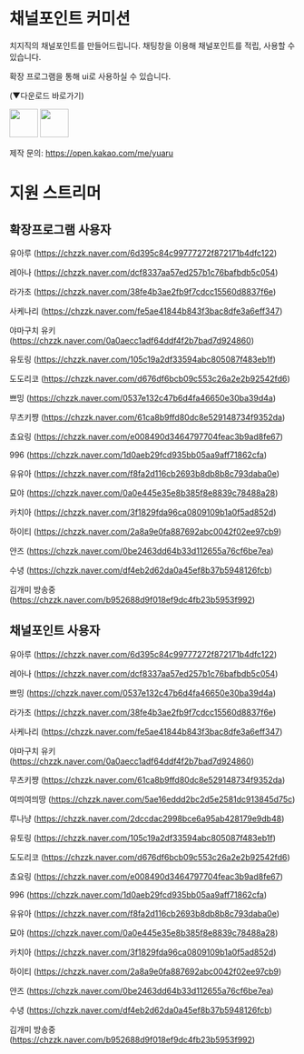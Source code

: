 # 채널포인트 커미션
치지직의 채널포인트를 만들어드립니다. 
채팅창을 이용해 채널포인트를 적립, 사용할 수 있습니다. 

확장 프로그램을 통해 ui로 사용하실 수 있습니다. 

(▼다운로드 바로가기)

[<img src="https://github.com/user-attachments/assets/c3a90776-a208-46a3-b67f-866a5996d785" height="50"/>](https://chromewebstore.google.com/detail/유아루-채널포인트-확장/dmgdnjojiaiccccioggkgkkpnoahbiag)
[<img src="https://github.com/user-attachments/assets/d12acf9d-c07f-4dfe-96c9-687f32d40a90" height="50"/>](https://addons.mozilla.org/ko/firefox/addon/%EC%9C%A0%EC%95%84%EB%A3%A8-%EC%B1%84%EB%84%90%ED%8F%AC%EC%9D%B8%ED%8A%B8-%ED%99%95%EC%9E%A5/)



제작 문의: https://open.kakao.com/me/yuaru


# 지원 스트리머
## 확장프로그램 사용자
유아루 (https://chzzk.naver.com/6d395c84c99777272f872171b4dfc122)

레아나 (https://chzzk.naver.com/dcf8337aa57ed257b1c76bafbdb5c054)

라가초 (https://chzzk.naver.com/38fe4b3ae2fb9f7cdcc15560d8837f6e)

사케나리 (https://chzzk.naver.com/fe5ae41844b843f3bac8dfe3a6eff347)

야마구치 유키 (https://chzzk.naver.com/0a0aecc1adf64ddf4f2b7bad7d924860)

유토링 (https://chzzk.naver.com/105c19a2df33594abc805087f483eb1f)

도도리코 (https://chzzk.naver.com/d676df6bcb09c553c26a2e2b92542fd6)

쁘밍 (https://chzzk.naver.com/0537e132c47b6d4fa46650e30ba39d4a)

무츠키쨩 (https://chzzk.naver.com/61ca8b9ffd80dc8e529148734f9352da)

쵸요링 (https://chzzk.naver.com/e008490d3464797704feac3b9ad8fe67)

996 (https://chzzk.naver.com/1d0aeb29fcd935bb05aa9aff71862cfa)

유유아 (https://chzzk.naver.com/f8fa2d116cb2693b8db8b8c793daba0e)

묘야 (https://chzzk.naver.com/0a0e445e35e8b385f8e8839c78488a28)

카치아 (https://chzzk.naver.com/3f1829fda96ca0809109b1a0f5ad852d)

하이티 (https://chzzk.naver.com/2a8a9e0fa887692abc0042f02ee97cb9)

얀즈 (https://chzzk.naver.com/0be2463dd64b33d112655a76cf6be7ea)

수녕 (https://chzzk.naver.com/df4eb2d62da0a45ef8b37b5948126fcb)

김개미 방송중 (https://chzzk.naver.com/b952688d9f018ef9dc4fb23b5953f992)


## 채널포인트 사용자
유아루 (https://chzzk.naver.com/6d395c84c99777272f872171b4dfc122)

레아나 (https://chzzk.naver.com/dcf8337aa57ed257b1c76bafbdb5c054)

쁘밍 (https://chzzk.naver.com/0537e132c47b6d4fa46650e30ba39d4a)

라가초 (https://chzzk.naver.com/38fe4b3ae2fb9f7cdcc15560d8837f6e)

사케나리 (https://chzzk.naver.com/fe5ae41844b843f3bac8dfe3a6eff347)

야마구치 유키 (https://chzzk.naver.com/0a0aecc1adf64ddf4f2b7bad7d924860)

무츠키쨩 (https://chzzk.naver.com/61ca8b9ffd80dc8e529148734f9352da)

여믜여믜땅 (https://chzzk.naver.com/5ae16eddd2bc2d5e2581dc913845d75c)

루나냥 (https://chzzk.naver.com/2dccdac2998bce6a95ab428179e9db48)

유토링 (https://chzzk.naver.com/105c19a2df33594abc805087f483eb1f)

도도리코 (https://chzzk.naver.com/d676df6bcb09c553c26a2e2b92542fd6)

쵸요링 (https://chzzk.naver.com/e008490d3464797704feac3b9ad8fe67)

996 (https://chzzk.naver.com/1d0aeb29fcd935bb05aa9aff71862cfa)

유유아 (https://chzzk.naver.com/f8fa2d116cb2693b8db8b8c793daba0e)

묘야 (https://chzzk.naver.com/0a0e445e35e8b385f8e8839c78488a28)

카치아 (https://chzzk.naver.com/3f1829fda96ca0809109b1a0f5ad852d)

하이티 (https://chzzk.naver.com/2a8a9e0fa887692abc0042f02ee97cb9)

얀즈 (https://chzzk.naver.com/0be2463dd64b33d112655a76cf6be7ea)

수녕 (https://chzzk.naver.com/df4eb2d62da0a45ef8b37b5948126fcb)

김개미 방송중 (https://chzzk.naver.com/b952688d9f018ef9dc4fb23b5953f992)
